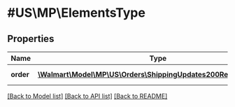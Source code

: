 # #US\MP\ElementsType

## Properties

Name | Type | Description | Notes
------------ | ------------- | ------------- | -------------
**order** | [**\Walmart\Model\MP\US\Orders\ShippingUpdates200ResponseOrder[]**](ShippingUpdates200ResponseOrder.md) | Purchase Order List | [optional]


[[Back to Model list]](../) [[Back to API list]](../../Api/US/MP) [[Back to README]](../../README.md)
